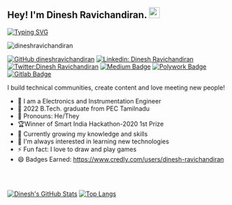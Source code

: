 
## Hey! I'm Dinesh Ravichandiran. <img src="https://media.giphy.com/media/hvRJCLFzcasrR4ia7z/giphy.gif" width="25px">

[![Typing SVG](https://readme-typing-svg.herokuapp.com?color=%2336BCF7&lines=Glad+to+see+you+here)](https://git.io/typing-svg)
<p align="left"> <img src="https://komarev.com/ghpvc/?username=dineshravichandiran&label=Views&color=blue&style=plastic" alt="dineshravichandiran" /> </p>

[![GitHub dineshravichandiran](https://img.shields.io/github/followers/dineshravichandiran?label=follow&style=social)](https://github.com/dineshravichandiran)
[![Linkedin: Dinesh Ravichandiran](https://img.shields.io/badge/-@Dinesh%20Ravichandiran-blue?style=flat-square&logo=Linkedin&logoColor=white&link=https://www.linkedin.com/in/dineshravichandiran)](https://www.linkedin.com/in/dineshravichandiran)
[![Twitter:Dinesh Ravichandiran](https://img.shields.io/twitter/follow/dineshr_?style=social)](https://twitter.com/dineshr_)
[![Medium Badge](https://img.shields.io/badge/-@Dinesh%20Ravichandiran-black?style=flat-square&labelColor=000000&logo=Medium&link=https://medium.com/@dineshravichandiran)](	https://medium.com/@dineshravichandiran)
[![Polywork Badge](https://img.shields.io/badge/-dineshr-orange?style=flat-square&logo=polywork&logoColor=black&link=http://polywork.com/dineshr)](http://polywork.com/dineshr)
[![Gitlab Badge](https://img.shields.io/badge/-Dinesh_Ravichandiran-black?style=flat-square&logo=gitlab&logoColor=black&link=https://gitlab.com/Dinesh_Ravichandiran)](https://gitlab.com/Dinesh_Ravichandiran)


  
I  build technical communities, create content and love meeting new people!

- 🏢 I am a Electronics and Instrumentation Engineer 
- 🏫 2022 B.Tech. graduate from PEC Tamilnadu
- 👯 Pronouns: He/They
- 🏆Winner of Smart India Hackathon-2020 1st Prize  
- 🔭 Currently growing my knowledge and skills
- 📱  I'm always interested in learning new technologies
- ⚡ Fun fact: I love to draw and play games
- 😄 Badges Earned: https://www.credly.com/users/dinesh-ravichandiran
<br><br>
<br />

[![Dinesh's GitHub Stats](https://github-readme-stats.vercel.app/api?username=dineshravichandiran&hide=issues&count_private=true&show_icons=true&theme=calm)](https://github.com/dineshravichandiran/github-readme-stats)
[![Top Langs](https://github-readme-stats.vercel.app/api/top-langs/?username=dineshravichandiran&layout=compact&theme=calm)](https://github.com/dineshravichandiran/github-readme-stats)




<!--
**dineshravichandiran/dineshravichandiran** is a ✨ _special_ ✨ repository because its `README.md` (this file) appears on your GitHub profile.

Here are some ideas to get you started:

- 🔭 I’m currently working on ...
- 🌱 I’m currently learning ...
- 👯 I’m looking to collaborate on ...
- 🤔 I’m looking for help with ...
- 💬 Ask me about ...
- 📫 How to reach me: ...
- 😄 Pronouns: ...
- ⚡ Fun fact: ...
-->
